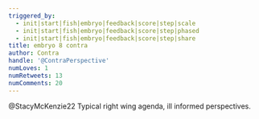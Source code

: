 ```yaml
---
triggered_by:
  - init|start|fish|embryo|feedback|score|step|scale
  - init|start|fish|embryo|feedback|score|step|phased
  - init|start|fish|embryo|feedback|score|step|share
title: embryo 8 contra
author: Contra
handle: '@ContraPerspective'
numLoves: 1
numRetweets: 13
numComments: 20
---
```

@StacyMcKenzie22 Typical right wing agenda, ill informed perspectives.
